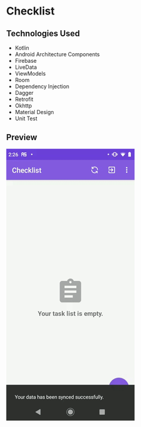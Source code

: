 # Checklist
## Technologies Used
* Kotlin
* Android Architecture Components
* Firebase
* LiveData
* ViewModels
* Room
* Dependency Injection
* Dagger
* Retrofit
* Okhttp
* Material Design
* Unit Test

## Preview

![alt-text](app/src/main/java/com/prismosis/checklist/utils/ChecklistGIF.gif)
